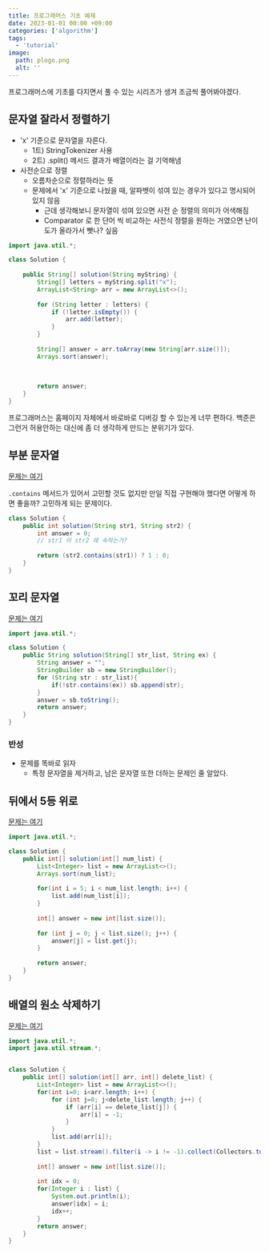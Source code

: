 ```yaml
---
title: 프로그래머스 기초 예제
date: 2023-01-01 00:00 +09:00
categories: ['algorithm']
tags:
  - 'tutorial'
image:
  path: plogo.png
  alt: ''
---
```


<!-- @format -->

프로그래머스에 기초를 다지면서 풀 수 있는 시리즈가 생겨 조금씩 풀어봐야겠다.

## 문자열 잘라서 정렬하기

- 'x' 기준으로 문자열을 자른다.
  - 1트) StringTokenizer 사용
  - 2트) .split() 메서드 결과가 배열이라는 걸 기억해냄
- 사전순으로 정렬
  - 오름차순으로 정렬하라는 뜻
  - 문제에서 'x' 기준으로 나눴을 때, 알파벳이 섞여 있는 경우가 있다고 명시되어 있지 않음
    - 근데 생각해보니 문자열이 섞여 있으면 사전 순 정렬의 의미가 어색해짐
    - Comparator 로 한 단어 씩 비교하는 사전식 정렬을 원하는 거였으면 난이도가 올라가서 뺏나? 싶음 

```java
import java.util.*;

class Solution {
    
    public String[] solution(String myString) {
        String[] letters = myString.split("x");
        ArrayList<String> arr = new ArrayList<>();
        
        for (String letter : letters) {
            if (!letter.isEmpty()) {
                arr.add(letter);    
            }
        }
        
        String[] answer = arr.toArray(new String[arr.size()]);
        Arrays.sort(answer);
        
        
        
        return answer;
    }
}
```

프로그래머스는 홈페이지 자체에서 바로바로 디버깅 할 수 있는게 너무 편하다. 백준은 그런거 허용안하는 대신에 좀 더 생각하게 만드는 분위기가 있다. 

## 부분 문자열

[문제는 여기](https://school.programmers.co.kr/learn/courses/30/lessons/181842)

`.contains` 메서드가 있어서 고민할 것도 없지만 만일 직접 구현해야 했다면 어떻게 하면 좋을까? 고민하게 되는 문제이다.

```java
class Solution {
    public int solution(String str1, String str2) {
        int answer = 0;
        // str1 이 str2 에 속하는가?
        
        return (str2.contains(str1)) ? 1 : 0;
    }
}
```

## 꼬리 문자열

[문제는 여기](https://school.programmers.co.kr/learn/courses/30/lessons/181841)

```java
import java.util.*;

class Solution {
    public String solution(String[] str_list, String ex) {
        String answer = "";
        StringBuilder sb = new StringBuilder();
        for (String str : str_list){
            if(!str.contains(ex)) sb.append(str);
        }
        answer = sb.toString();
        return answer;
    }
}
```

### 반성
- 문제를 똑바로 읽자
  - 특정 문자열을 제거하고, 남은 문자열 또한 더하는 문제인 줄 알았다.

## 뒤에서 5등 위로

[문제는 여기](https://school.programmers.co.kr/learn/courses/30/lessons/181852)

```java
import java.util.*;

class Solution {
    public int[] solution(int[] num_list) {
        List<Integer> list = new ArrayList<>();
        Arrays.sort(num_list);
        
        for(int i = 5; i < num_list.length; i++) {
            list.add(num_list[i]);
        }
        
        int[] answer = new int[list.size()];
        
        for (int j = 0; j < list.size(); j++) {
            answer[j] = list.get(j);
        }
        
        return answer;
    }
}
```

## 배열의 원소 삭제하기

[문제는 여기](https://school.programmers.co.kr/learn/courses/30/lessons/181844)


```java
import java.util.*;
import java.util.stream.*;


class Solution {
    public int[] solution(int[] arr, int[] delete_list) {
        List<Integer> list = new ArrayList<>();
        for(int i=0; i<arr.length; i++) {
            for (int j=0; j<delete_list.length; j++) {
                if (arr[i] == delete_list[j]) {
                    arr[i] = -1;
                }
            }
            list.add(arr[i]);
        }
        list = list.stream().filter(i -> i != -1).collect(Collectors.toList());
        
        int[] answer = new int[list.size()];
        
        int idx = 0;
        for(Integer i : list) {
            System.out.println(i);
            answer[idx] = i;
            idx++;
        }
        return answer;
    }
}
```
